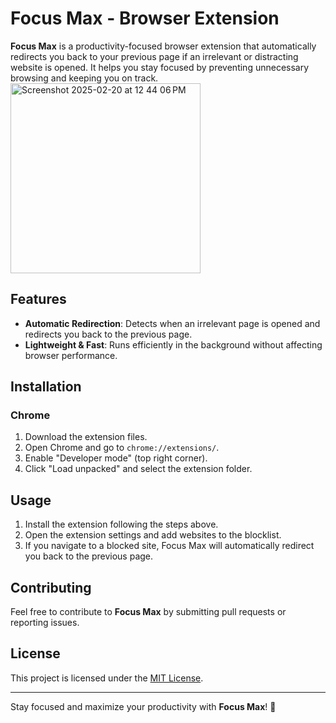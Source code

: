 # Focus Max - Browser Extension

**Focus Max** is a productivity-focused browser extension that automatically redirects you back to your previous page if an irrelevant or distracting website is opened. It helps you stay focused by preventing unnecessary browsing and keeping you on track.
<br><img width="304" alt="Screenshot 2025-02-20 at 12 44 06 PM" src="https://github.com/user-attachments/assets/e3e91815-e037-44e4-81e0-92e4bec52d33" />

## Features

- **Automatic Redirection**: Detects when an irrelevant page is opened and redirects you back to the previous page.
- **Lightweight & Fast**: Runs efficiently in the background without affecting browser performance.

## Installation

### Chrome
1. Download the extension files.
2. Open Chrome and go to `chrome://extensions/`.
3. Enable "Developer mode" (top right corner).
4. Click "Load unpacked" and select the extension folder.
   
## Usage
1. Install the extension following the steps above.
2. Open the extension settings and add websites to the blocklist.
3. If you navigate to a blocked site, Focus Max will automatically redirect you back to the previous page.

## Contributing
Feel free to contribute to **Focus Max** by submitting pull requests or reporting issues.

## License
This project is licensed under the [MIT License](LICENSE).

---
Stay focused and maximize your productivity with **Focus Max**! 🚀

